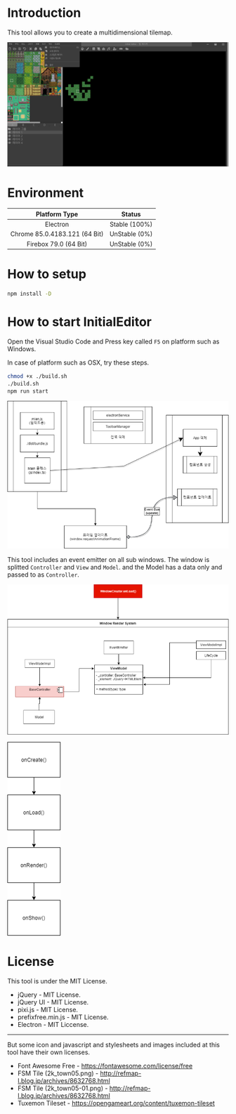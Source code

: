 # Introduction

This tool allows you to create a multidimensional tilemap.

![IMG](https://github.com/biud436/Initial2D/raw/master/docs/img/new_editor.png)

# Environment

|         Platform Type         |    Status     |
| :---------------------------: | :-----------: |
|           Electron            | Stable (100%) |
| Chrome 85.0.4183.121 (64 Bit) | UnStable (0%) |
|     Firebox 79.0 (64 Bit)     | UnStable (0%) |

# How to setup

```bat
npm install -D
```

# How to start InitialEditor

Open the Visual Studio Code and Press key called `F5` on platform such as Windows.

In case of platform such as OSX, try these steps.

```sh
chmod +x ./build.sh
./build.sh
npm run start
```

![IMG](./Call.png)

This tool includes an event emitter on all sub windows. The window is splitted `Controller` and `View` and `Model`. and the Model has a data only and passed to as `Controller`.

![IMG](./diagram.png)

![IMG](./event.png)

# License

This tool is under the MIT License.

-   jQuery - MIT License.
-   jQuery UI - MIT License.
-   pixi.js - MIT License.
-   prefixfree.min.js - MIT License.
-   Electron - MIT Liccense.

---

But some icon and javascript and stylesheets and images included at this tool have their own licenses.

-   Font Awesome Free - https://fontawesome.com/license/free
-   FSM Tile (2k_town05.png) - http://refmap-l.blog.jp/archives/8632768.html
-   FSM Tile (2k_town05-01.png) - http://refmap-l.blog.jp/archives/8632768.html
-   Tuxemon Tileset - https://opengameart.org/content/tuxemon-tileset
